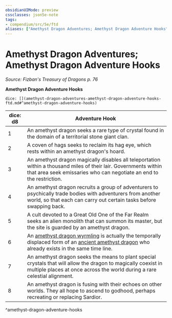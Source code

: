 ```yaml
---
obsidianUIMode: preview
cssclasses: json5e-note
tags:
- compendium/src/5e/ftd
aliases: ["Amethyst Dragon Adventures; Amethyst Dragon Adventure Hooks"]
---
```

# Amethyst Dragon Adventures; Amethyst Dragon Adventure Hooks
*Source: Fizban's Treasury of Dragons p. 76* 

**Amethyst Dragon Adventure Hooks**

`dice: [](amethyst-dragon-adventures-amethyst-dragon-adventure-hooks-ftd.md#^amethyst-dragon-adventure-hooks)`

| dice: d8 | Adventure Hook |
|----------|----------------|
| 1 | An amethyst dragon seeks a rare type of crystal found in the domain of a territorial stone giant clan. |
| 2 | A coven of hags seeks to reclaim its hag eye, which rests within an amethyst dragon's hoard. |
| 3 | An amethyst dragon magically disables all teleportation within a thousand miles of their lair. Governments within that area seek emissaries who can negotiate an end to the restriction. |
| 4 | An amethyst dragon recruits a group of adventurers to psychically trade bodies with adventurers from another world, so that each can carry out certain tasks before swapping back. |
| 5 | A cult devoted to a Great Old One of the Far Realm seeks an alien monolith that can summon its master, but the site is guarded by an amethyst dragon. |
| 6 | An [amethyst dragon wyrmling](/2-Mechanics/CLI/bestiary/dragon/amethyst-dragon-wyrmling-ftd.md) is actually the temporally displaced form of an [ancient amethyst dragon](/2-Mechanics/CLI/bestiary/dragon/ancient-amethyst-dragon-ftd.md) who already exists in the same time line. |
| 7 | An amethyst dragon seeks the means to plant special crystals that will allow the dragon to magically coexist in multiple places at once across the world during a rare celestial alignment. |
| 8 | An amethyst dragon is fusing with their echoes on other worlds. They all hope to ascend to godhood, perhaps recreating or replacing Sardior. |
^amethyst-dragon-adventure-hooks